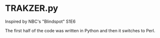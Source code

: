 # TRAKZER.py
Inspired by NBC's "Blindspot" S1E6

The first half of the code was written in Python and then it switches to Perl.

